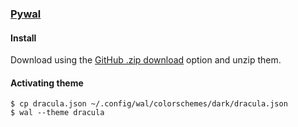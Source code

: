 ### [Pywal](https://github.com/dylanaraps/pywal)

#### Install

Download using the [GitHub .zip download](https://github.com/dracula/pywal/archive/master.zip) option and unzip them.

#### Activating theme

    $ cp dracula.json ~/.config/wal/colorschemes/dark/dracula.json
    $ wal --theme dracula

